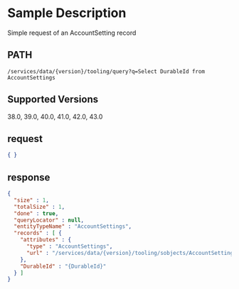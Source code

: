 # Sample Description
Simple request of an AccountSetting record

## PATH
```
/services/data/{version}/tooling/query?q=Select DurableId from AccountSettings
```
## Supported Versions
38.0, 39.0, 40.0, 41.0, 42.0, 43.0

## request
 ```json
 { }
```

## response
```json
{
  "size" : 1,
  "totalSize" : 1,
  "done" : true,
  "queryLocator" : null,
  "entityTypeName" : "AccountSettings",
  "records" : [ {
    "attributes" : {
      "type" : "AccountSettings",
      "url" : "/services/data/{version}/tooling/sobjects/AccountSettings/{DurableId}"
    },
    "DurableId" : "{DurableId}"
  } ]
}
```
